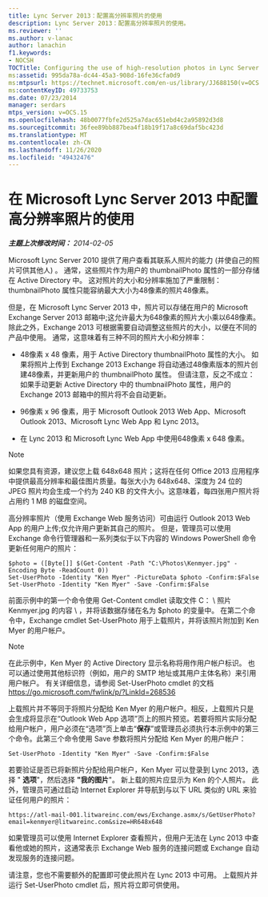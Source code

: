 ```yaml
---
title: Lync Server 2013：配置高分辨率照片的使用
description: Lync Server 2013：配置高分辨率照片的使用。
ms.reviewer: ''
ms.author: v-lanac
author: lanachin
f1.keywords:
- NOCSH
TOCTitle: Configuring the use of high-resolution photos in Lync Server 2013
ms:assetid: 995da78a-dc44-45a3-908d-16fe36cfa0d9
ms:mtpsurl: https://technet.microsoft.com/en-us/library/JJ688150(v=OCS.15)
ms:contentKeyID: 49733753
ms.date: 07/23/2014
manager: serdars
mtps_version: v=OCS.15
ms.openlocfilehash: 48b0077fbfe2d525a7dac651ebd4c2a95892d3d8
ms.sourcegitcommit: 36fee89bb887bea4f18b19f17a8c69daf5bc423d
ms.translationtype: MT
ms.contentlocale: zh-CN
ms.lasthandoff: 11/26/2020
ms.locfileid: "49432476"
---
```

# <a name="configuring-the-use-of-high-resolution-photos-in-microsoft-lync-server-2013"></a>在 Microsoft Lync Server 2013 中配置高分辨率照片的使用

<div data-xmlns="http://www.w3.org/1999/xhtml">

<div class="topic" data-xmlns="http://www.w3.org/1999/xhtml" data-msxsl="urn:schemas-microsoft-com:xslt" data-cs="https://msdn.microsoft.com/">

<div data-asp="https://msdn2.microsoft.com/asp">



</div>

<div id="mainSection">

<div id="mainBody">

<span> </span>

_**主题上次修改时间：** 2014-02-05_

Microsoft Lync Server 2010 提供了用户查看其联系人照片的能力 (并使自己的照片可供其他人) 。 通常，这些照片作为用户的 thumbnailPhoto 属性的一部分存储在 Active Directory 中。 这对照片的大小和分辨率施加了严重限制： thumbnailPhoto 属性只能容纳最大大小为48像素的照片48像素。

但是，在 Microsoft Lync Server 2013 中，照片可以存储在用户的 Microsoft Exchange Server 2013 邮箱中;这允许最大为648像素的照片大小乘以648像素。 除此之外，Exchange 2013 可根据需要自动调整这些照片的大小，以便在不同的产品中使用。 通常，这意味着有三种不同的照片大小和分辨率：

  - 48像素 x 48 像素，用于 Active Directory thumbnailPhoto 属性的大小。 如果将照片上传到 Exchange 2013 Exchange 将自动通过48像素版本的照片创建48像素，并更新用户的 thumbnailPhoto 属性。 但请注意，反之不成立：如果手动更新 Active Directory 中的 thumbnailPhoto 属性，用户的 Exchange 2013 邮箱中的照片将不会自动更新。

  - 96像素 x 96 像素，用于 Microsoft Outlook 2013 Web App、Microsoft Outlook 2013、Microsoft Lync Web App 和 Lync 2013。

  - 在 Lync 2013 和 Microsoft Lync Web App 中使用648像素 x 648 像素。

<div>


> [!NOTE]  
> 如果您具有资源，建议您上载 648x648 照片；这将在任何 Office 2013 应用程序中提供最高分辨率和最佳图片质量。每张大小为 648x648、深度为 24 位的 JPEG 照片均会生成一个约为 240 KB 的文件大小。这意味着，每四张用户照片将占用约 1 MB 的磁盘空间。



</div>

高分辨率照片（使用 Exchange Web 服务访问）可由运行 Outlook 2013 Web App 的用户上传;仅允许用户更新其自己的照片。 但是，管理员可以使用 Exchange 命令行管理器和一系列类似于以下内容的 Windows PowerShell 命令更新任何用户的照片：

    $photo = ([Byte[]] $(Get-Content -Path "C:\Photos\Kenmyer.jpg" -Encoding Byte -ReadCount 0))
    Set-UserPhoto -Identity "Ken Myer" -PictureData $photo -Confirm:$False
    Set-UserPhoto -Identity "Ken Myer" -Save -Confirm:$False

前面示例中的第一个命令使用 Get-Content cmdlet 读取文件 C： \\ 照片Kenmyer.jpg 的内容 \\ ，并将该数据存储在名为 $photo 的变量中。 在第二个命令中，Exchange cmdlet Set-UserPhoto 用于上载照片，并将该照片附加到 Ken Myer 的用户帐户。

<div>


> [!NOTE]  
> 在此示例中，Ken Myer 的 Active Directory 显示名称将用作用户帐户标识。 也可以通过使用其他标识符（例如，用户的 SMTP 地址或其用户主体名称）来引用用户帐户。 有关详细信息，请参阅 Set-UserPhoto cmdlet 的文档 <A href="https://go.microsoft.com/fwlink/p/?linkid=268536">https://go.microsoft.com/fwlink/p/?LinkId=268536</A>



</div>

上载照片并不等同于将照片分配给 Ken Myer 的用户帐户。相反，上载照片只是会生成将显示在“Outlook Web App 选项”页上的照片预览。若要将照片实际分配给用户帐户，用户必须在“选项”页上单击“**保存**”或管理员必须执行本示例中的第三个命令。此第三个命令使用 Save 参数将照片分配给 Ken Myer 的用户帐户：

    Set-UserPhoto -Identity "Ken Myer" -Save -Confirm:$False

若要验证是否已将新照片分配给用户帐户，Ken Myer 可以登录到 Lync 2013，选择 " **选项**"，然后选择 **"我的图片**"。 新上载的照片应显示为 Ken 的个人照片。 此外，管理员可通过启动 Internet Explorer 并导航到与以下 URL 类似的 URL 来验证任何用户的照片：

    https://atl-mail-001.litwareinc.com/ews/Exchange.asmx/s/GetUserPhoto?email=kenmyer@litwareinc.com&size=HR648x648

如果管理员可以使用 Internet Explorer 查看照片，但用户无法在 Lync 2013 中查看他或她的照片，这通常表示 Exchange Web 服务的连接问题或 Exchange 自动发现服务的连接问题。

请注意，您也不需要额外的配置即可使此照片在 Lync 2013 中可用。 上载照片并运行 Set-UserPhoto cmdlet 后，照片将立即可供使用。

</div>

<span> </span>

</div>

</div>

</div>

